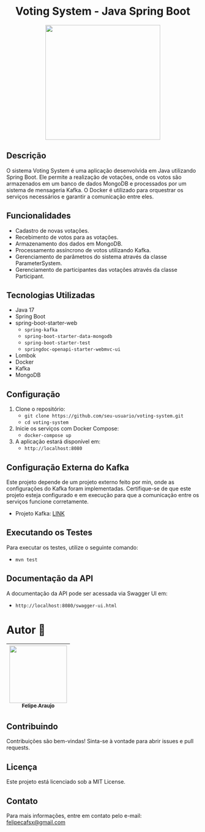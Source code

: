 <div align="center">
  
#  Voting System - Java Spring Boot

<img src="https://github.com/FelipeAraujo32/Voting_System/assets/136930797/e01094f4-5b5f-4090-a560-bedae0dd198f" width="300px ">

</div>

## Descrição
O sistema Voting System é uma aplicação desenvolvida em Java utilizando Spring Boot. Ele permite a realização de votações, onde os votos são armazenados em um banco de dados MongoDB e processados por um sistema de mensageria Kafka. O Docker é utilizado para orquestrar os serviços necessários e garantir a comunicação entre eles.

## Funcionalidades
- Cadastro de novas votações.
- Recebimento de votos para as votações.
- Armazenamento dos dados em MongoDB.
- Processamento assíncrono de votos utilizando Kafka.
- Gerenciamento de parâmetros do sistema através da classe ParameterSystem.
- Gerenciamento de participantes das votações através da classe Participant.

## Tecnologias Utilizadas
- Java 17
- Spring Boot
- spring-boot-starter-web
  - `spring-kafka`
  - `spring-boot-starter-data-mongodb`
  - `spring-boot-starter-test`
  - `springdoc-openapi-starter-webmvc-ui`
- Lombok
- Docker
- Kafka
- MongoDB

##  Configuração
1. Clone o repositório:
   -  `git clone https://github.com/seu-usuario/voting-system.git`
   - `cd voting-system`
2. Inicie os serviços com Docker Compose:
   -  `docker-compose up`
3. A aplicação estará disponível em:
   -  `http://localhost:8080`

## Configuração Externa do Kafka
Este projeto depende de um projeto externo feito por min, onde as configurações do Kafka foram implementadas. Certifique-se de que este projeto esteja configurado e em execução para que a comunicação entre os serviços funcione corretamente.
-  Projeto Kafka: [LINK](https://github.com/FelipeAraujo32/MicroService_Kafka)

## Executando os Testes
Para executar os testes, utilize o seguinte comando:
  -  `mvn test`

## Documentação da API
A documentação da API pode ser acessada via Swagger UI em:
  -  `http://localhost:8080/swagger-ui.html`

# Autor 👦
| [<img loading="lazy" src="https://avatars.githubusercontent.com/u/136930797?v=4" width=150><br><sub>Felipe Araujo</sub>](https://github.com/FelipeAraujo32)
| :---: |

## Contribuindo
Contribuições são bem-vindas! Sinta-se à vontade para abrir issues e pull requests.

## Licença
Este projeto está licenciado sob a MIT License.

## Contato
Para mais informações, entre em contato pelo e-mail: felipecafsx@gmail.com





